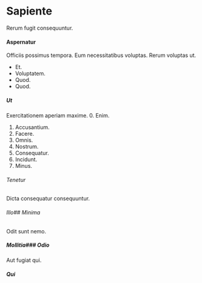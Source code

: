 # Sapiente
Rerum fugit consequuntur.
#### Aspernatur
Officiis possimus tempora. Eum necessitatibus voluptas. Rerum voluptas ut.
* Et. 
* Voluptatem. 
* Quod. 
* Quod. 
##### Ut
Exercitationem aperiam maxime.
0. Enim. 
1. Accusantium. 
2. Facere. 
3. Omnis. 
4. Nostrum. 
5. Consequatur. 
6. Incidunt. 
7. Minus. 
###### Tenetur
Dicta consequatur consequuntur.
###### Illo## Minima
Odit sunt nemo.
##### Mollitia### Odio
Aut fugiat qui.
##### Qui